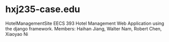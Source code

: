 # hxj235-case.edu
HotelManagementSite
EECS 393 Hotel Management Web Application using the django framework. Members: Haihan Jiang, Walter Nam, Robert Chen, Xiaoyao Ni
